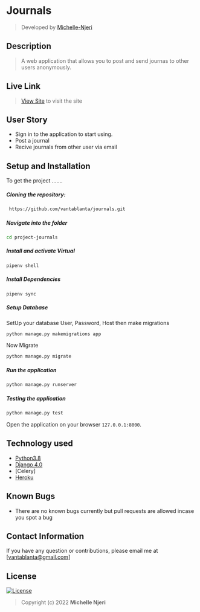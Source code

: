 # Journals
>Developed by [Michelle-Njeri](https://github.com/vantablanta)  
  
## Description  
>A web application that allows you to post and send journas to other users anonymously.
##  Live Link  
>[View Site](https://hood-mn.herokuapp.com)  to visit the site
  

## User Story  
* Sign in to the application to start using.
* Post  a journal
* Recive journals from other user via email
    
## Setup and Installation  
To get the project .......  
  
##### Cloning the repository:  
```bash 
 https://github.com/vantablanta/journals.git
```
##### Navigate into the folder
 ```bash 
cd project-journals
```
##### Install and activate Virtual  
 ```bash 
pipenv shell 
```  
##### Install Dependencies  
 ```bash 
 pipenv sync
```  
##### Setup Database  
  SetUp your database User, Password, Host then make migrations 
 ```bash 
python manage.py makemigrations app
 ``` 
 Now Migrate  
 ```bash 
 python manage.py migrate 
```
##### Run the application  
 ```bash 
 python manage.py runserver 
``` 
##### Testing the application  
 ```bash 
 python manage.py test 
```
Open the application on your browser `127.0.0.1:8000`.  
  
## Technology used  
  
* [Python3.8](https://www.python.org/)  
* [Django 4.0](https://docs.djangoproject.com/en/2.2/)  
* [Celery]
* [Heroku](https://heroku.com)  
  
  
## Known Bugs  
* There are no known bugs currently but pull requests are allowed incase you spot a bug  
  
## Contact Information   
If you have any question or contributions, please email me at [vantablanta@gmail.com]  
  
## License 

[![License](https://img.shields.io/packagist/l/loopline-systems/closeio-api-wrapper.svg)](https://github.com/vantablanta/hood/blob/master/LICENSE)  
>Copyright (c) 2022 **Michelle Njeri**